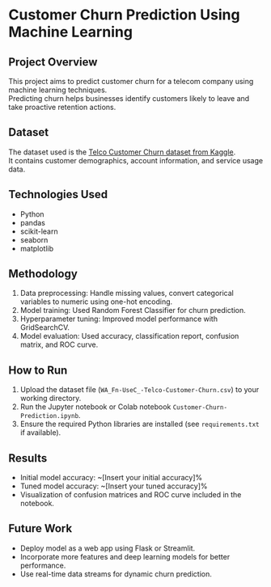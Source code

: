 # Customer Churn Prediction Using Machine Learning

## Project Overview
This project aims to predict customer churn for a telecom company using machine learning techniques.  
Predicting churn helps businesses identify customers likely to leave and take proactive retention actions.

## Dataset
The dataset used is the [Telco Customer Churn dataset from Kaggle](https://www.kaggle.com/blastchar/telco-customer-churn).  
It contains customer demographics, account information, and service usage data.

## Technologies Used
- Python  
- pandas  
- scikit-learn  
- seaborn  
- matplotlib  

## Methodology
1. Data preprocessing: Handle missing values, convert categorical variables to numeric using one-hot encoding.  
2. Model training: Used Random Forest Classifier for churn prediction.  
3. Hyperparameter tuning: Improved model performance with GridSearchCV.  
4. Model evaluation: Used accuracy, classification report, confusion matrix, and ROC curve.

## How to Run
1. Upload the dataset file (`WA_Fn-UseC_-Telco-Customer-Churn.csv`) to your working directory.  
2. Run the Jupyter notebook or Colab notebook `Customer-Churn-Prediction.ipynb`.  
3. Ensure the required Python libraries are installed (see `requirements.txt` if available).

## Results
- Initial model accuracy: ~[Insert your initial accuracy]%  
- Tuned model accuracy: ~[Insert your tuned accuracy]%  
- Visualization of confusion matrices and ROC curve included in the notebook.

## Future Work
- Deploy model as a web app using Flask or Streamlit.  
- Incorporate more features and deep learning models for better performance.  
- Use real-time data streams for dynamic churn prediction.

